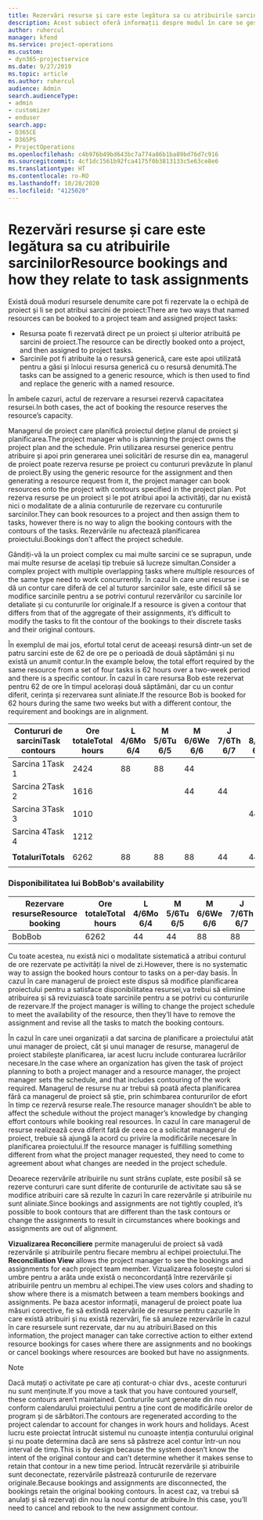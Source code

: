 ```yaml
---
title: Rezervări resurse și care este legătura sa cu atribuirile sarcinilor
description: Acest subiect oferă informații despre modul în care se gestionează resursele denumite, rezervările de resurse și atribuirile de activități și modul în care acestea se asociază între ele.
author: ruhercul
manager: kfend
ms.service: project-operations
ms.custom:
- dyn365-projectservice
ms.date: 9/27/2019
ms.topic: article
ms.author: ruhercul
audience: Admin
search.audienceType:
- admin
- customizer
- enduser
search.app:
- D365CE
- D365PS
- ProjectOperations
ms.openlocfilehash: c4b976b49bd643bc7a774a86b1ba89bd76d7c916
ms.sourcegitcommit: 4cf1dc1561b92fca4175f0b3813133c5e63ce8e6
ms.translationtype: HT
ms.contentlocale: ro-RO
ms.lasthandoff: 10/28/2020
ms.locfileid: "4125020"
---
```

# <a name="resource-bookings-and-how-they-relate-to-task-assignments"></a><span data-ttu-id="7e2f7-103">Rezervări resurse și care este legătura sa cu atribuirile sarcinilor</span><span class="sxs-lookup"><span data-stu-id="7e2f7-103">Resource bookings and how they relate to task assignments</span></span>


<span data-ttu-id="7e2f7-104">Există două moduri resursele denumite care pot fi rezervate la o echipă de proiect și li se pot atribui sarcini de proiect:</span><span class="sxs-lookup"><span data-stu-id="7e2f7-104">There are two ways that named resources can be booked to a project team and assigned project tasks:</span></span>

- <span data-ttu-id="7e2f7-105">Resursa poate fi rezervată direct pe un proiect și ulterior atribuită pe sarcini de proiect.</span><span class="sxs-lookup"><span data-stu-id="7e2f7-105">The resource can be directly booked onto a project, and then assigned to project tasks.</span></span>
- <span data-ttu-id="7e2f7-106">Sarcinile pot fi atribuite la o resursă generică, care este apoi utilizată pentru a găsi și înlocui resursa generică cu o resursă denumită.</span><span class="sxs-lookup"><span data-stu-id="7e2f7-106">The tasks can be assigned to a generic resource, which is then used to find and replace the generic with a named resource.</span></span> 

<span data-ttu-id="7e2f7-107">În ambele cazuri, actul de rezervare a resursei rezervă capacitatea resursei.</span><span class="sxs-lookup"><span data-stu-id="7e2f7-107">In both cases, the act of booking the resource reserves the resource’s capacity.</span></span>

<span data-ttu-id="7e2f7-108">Managerul de proiect care planifică proiectul deține planul de proiect și planificarea.</span><span class="sxs-lookup"><span data-stu-id="7e2f7-108">The project manager who is planning the project owns the project plan and the schedule.</span></span> <span data-ttu-id="7e2f7-109">Prin utilizarea resursei generice pentru atribuire și apoi prin generarea unei solicitări de resurse din ea, managerul de proiect poate rezerva resurse pe proiect cu contururi prevăzute în planul de proiect.</span><span class="sxs-lookup"><span data-stu-id="7e2f7-109">By using the generic resource for the assignment and then generating a resource request from it, the project manager can book resources onto the project with contours specified in the project plan.</span></span> <span data-ttu-id="7e2f7-110">Pot rezerva resurse pe un proiect și le pot atribui apoi la activități, dar nu există nici o modalitate de a alinia contururile de rezervare cu contururile sarcinilor.</span><span class="sxs-lookup"><span data-stu-id="7e2f7-110">They can book resources to a project and then assign them to tasks, however there is no way to align the booking contours with the contours of the tasks.</span></span> <span data-ttu-id="7e2f7-111">Rezervările nu afectează planificarea proiectului.</span><span class="sxs-lookup"><span data-stu-id="7e2f7-111">Bookings don't affect the project schedule.</span></span>

<span data-ttu-id="7e2f7-112">Gândiți-vă la un proiect complex cu mai multe sarcini ce se suprapun, unde mai multe resurse de același tip trebuie să lucreze simultan.</span><span class="sxs-lookup"><span data-stu-id="7e2f7-112">Consider a complex project with multiple overlapping tasks where multiple resources of the same type need to work concurrently.</span></span> <span data-ttu-id="7e2f7-113">În cazul în care unei resurse i se dă un contur care diferă de cel al tuturor sarcinilor sale, este dificil să se modifice sarcinile pentru a se potrivi conturul rezervărilor cu sarcinile lor detaliate și cu contururile lor originale.</span><span class="sxs-lookup"><span data-stu-id="7e2f7-113">If a resource is given a contour that differs from that of the aggregate of their assignments, it’s difficult to modify the tasks to fit the contour of the bookings to their discrete tasks and their original contours.</span></span>

<span data-ttu-id="7e2f7-114">În exemplul de mai jos, efortul total cerut de aceeași resursă dintr-un set de patru sarcini este de 62 de ore pe o perioadă de două săptămâni și nu există un anumit contur.</span><span class="sxs-lookup"><span data-stu-id="7e2f7-114">In the example below, the total effort required by the same resource from a set of four tasks is 62 hours over a two-week period and there is a specific contour.</span></span> <span data-ttu-id="7e2f7-115">În cazul în care resursa Bob este rezervat pentru 62 de ore în timpul acelorași două săptămâni, dar cu un contur diferit, cerința și rezervarea sunt aliniate.</span><span class="sxs-lookup"><span data-stu-id="7e2f7-115">If the resource Bob is booked for 62 hours during the same two weeks but with a different contour, the requirement and bookings are in alignment.</span></span>

| <span data-ttu-id="7e2f7-116">**Contururi de sarcini**</span><span class="sxs-lookup"><span data-stu-id="7e2f7-116">**Task contours**</span></span>    | <span data-ttu-id="7e2f7-117">**Ore totale**</span><span class="sxs-lookup"><span data-stu-id="7e2f7-117">**Total hours**</span></span> | <span data-ttu-id="7e2f7-118">L 4/6</span><span class="sxs-lookup"><span data-stu-id="7e2f7-118">Mo 6/4</span></span> | <span data-ttu-id="7e2f7-119">M 5/6</span><span class="sxs-lookup"><span data-stu-id="7e2f7-119">Tu 6/5</span></span> | <span data-ttu-id="7e2f7-120">M 6/6</span><span class="sxs-lookup"><span data-stu-id="7e2f7-120">We 6/6</span></span> | <span data-ttu-id="7e2f7-121">J 7/6</span><span class="sxs-lookup"><span data-stu-id="7e2f7-121">Th 6/7</span></span> | <span data-ttu-id="7e2f7-122">V 8/6</span><span class="sxs-lookup"><span data-stu-id="7e2f7-122">Fr 6/8</span></span> | <span data-ttu-id="7e2f7-123">S 9/6</span><span class="sxs-lookup"><span data-stu-id="7e2f7-123">Sa 6/9</span></span> | <span data-ttu-id="7e2f7-124">D 10/6</span><span class="sxs-lookup"><span data-stu-id="7e2f7-124">Su 6/10</span></span> | <span data-ttu-id="7e2f7-125">L 11/6</span><span class="sxs-lookup"><span data-stu-id="7e2f7-125">Mo 6/11</span></span> | <span data-ttu-id="7e2f7-126">M 12/6</span><span class="sxs-lookup"><span data-stu-id="7e2f7-126">Tu 6/12</span></span> | <span data-ttu-id="7e2f7-127">M 13/6</span><span class="sxs-lookup"><span data-stu-id="7e2f7-127">We 6/13</span></span> | <span data-ttu-id="7e2f7-128">J 14/6</span><span class="sxs-lookup"><span data-stu-id="7e2f7-128">Th 6/14</span></span> | <span data-ttu-id="7e2f7-129">V 15/6</span><span class="sxs-lookup"><span data-stu-id="7e2f7-129">Fr 6/15</span></span> |
|----------------------|-----------------|--------|--------|--------|--------|--------|--------|---------|---------|---------|---------|---------|---------|
| <span data-ttu-id="7e2f7-130">Sarcina 1</span><span class="sxs-lookup"><span data-stu-id="7e2f7-130">Task 1</span></span>               | <span data-ttu-id="7e2f7-131">24</span><span class="sxs-lookup"><span data-stu-id="7e2f7-131">24</span></span>              | <span data-ttu-id="7e2f7-132">8</span><span class="sxs-lookup"><span data-stu-id="7e2f7-132">8</span></span>      | <span data-ttu-id="7e2f7-133">8</span><span class="sxs-lookup"><span data-stu-id="7e2f7-133">8</span></span>      | <span data-ttu-id="7e2f7-134">4</span><span class="sxs-lookup"><span data-stu-id="7e2f7-134">4</span></span>      |        |        |        |         |         |         | <span data-ttu-id="7e2f7-135">4</span><span class="sxs-lookup"><span data-stu-id="7e2f7-135">4</span></span>       |         |         |
| <span data-ttu-id="7e2f7-136">Sarcina 2</span><span class="sxs-lookup"><span data-stu-id="7e2f7-136">Task 2</span></span>               | <span data-ttu-id="7e2f7-137">16</span><span class="sxs-lookup"><span data-stu-id="7e2f7-137">16</span></span>              |        |        | <span data-ttu-id="7e2f7-138">4</span><span class="sxs-lookup"><span data-stu-id="7e2f7-138">4</span></span>      | <span data-ttu-id="7e2f7-139">4</span><span class="sxs-lookup"><span data-stu-id="7e2f7-139">4</span></span>      |        |        |         | <span data-ttu-id="7e2f7-140">8</span><span class="sxs-lookup"><span data-stu-id="7e2f7-140">8</span></span>       |         |         |         |         |
| <span data-ttu-id="7e2f7-141">Sarcina 3</span><span class="sxs-lookup"><span data-stu-id="7e2f7-141">Task 3</span></span>               | <span data-ttu-id="7e2f7-142">10</span><span class="sxs-lookup"><span data-stu-id="7e2f7-142">10</span></span>              |        |        |        |        | <span data-ttu-id="7e2f7-143">4</span><span class="sxs-lookup"><span data-stu-id="7e2f7-143">4</span></span>      |        |         |         | <span data-ttu-id="7e2f7-144">4</span><span class="sxs-lookup"><span data-stu-id="7e2f7-144">4</span></span>       |         | <span data-ttu-id="7e2f7-145">2</span><span class="sxs-lookup"><span data-stu-id="7e2f7-145">2</span></span>       |         |
| <span data-ttu-id="7e2f7-146">Sarcina 4</span><span class="sxs-lookup"><span data-stu-id="7e2f7-146">Task 4</span></span>               | <span data-ttu-id="7e2f7-147">12</span><span class="sxs-lookup"><span data-stu-id="7e2f7-147">12</span></span>              |        |        |        |        |        |        |         |         |         | <span data-ttu-id="7e2f7-148">4</span><span class="sxs-lookup"><span data-stu-id="7e2f7-148">4</span></span>       |         | <span data-ttu-id="7e2f7-149">8</span><span class="sxs-lookup"><span data-stu-id="7e2f7-149">8</span></span>       |
|                      |                 |        |        |        |        |        |        |         |         |         |         |         |         |
| <span data-ttu-id="7e2f7-150">**Totaluri**</span><span class="sxs-lookup"><span data-stu-id="7e2f7-150">**Totals**</span></span>           | <span data-ttu-id="7e2f7-151">62</span><span class="sxs-lookup"><span data-stu-id="7e2f7-151">62</span></span>              | <span data-ttu-id="7e2f7-152">8</span><span class="sxs-lookup"><span data-stu-id="7e2f7-152">8</span></span>      | <span data-ttu-id="7e2f7-153">8</span><span class="sxs-lookup"><span data-stu-id="7e2f7-153">8</span></span>      | <span data-ttu-id="7e2f7-154">8</span><span class="sxs-lookup"><span data-stu-id="7e2f7-154">8</span></span>      | <span data-ttu-id="7e2f7-155">4</span><span class="sxs-lookup"><span data-stu-id="7e2f7-155">4</span></span>      | <span data-ttu-id="7e2f7-156">4</span><span class="sxs-lookup"><span data-stu-id="7e2f7-156">4</span></span>      |        |         | <span data-ttu-id="7e2f7-157">8</span><span class="sxs-lookup"><span data-stu-id="7e2f7-157">8</span></span>       | <span data-ttu-id="7e2f7-158">4</span><span class="sxs-lookup"><span data-stu-id="7e2f7-158">4</span></span>       | <span data-ttu-id="7e2f7-159">8</span><span class="sxs-lookup"><span data-stu-id="7e2f7-159">8</span></span>       | <span data-ttu-id="7e2f7-160">2</span><span class="sxs-lookup"><span data-stu-id="7e2f7-160">2</span></span>       | <span data-ttu-id="7e2f7-161">8</span><span class="sxs-lookup"><span data-stu-id="7e2f7-161">8</span></span>       |
|                      |                 |        |        |        |        |        |        |         |         |         |         |

### <a name="bobs-availability"></a><span data-ttu-id="7e2f7-162">Disponibilitatea lui Bob</span><span class="sxs-lookup"><span data-stu-id="7e2f7-162">Bob's availability</span></span>
| <span data-ttu-id="7e2f7-163">**Rezervare resurse**</span><span class="sxs-lookup"><span data-stu-id="7e2f7-163">**Resource   booking**</span></span> | <span data-ttu-id="7e2f7-164">**Ore totale**</span><span class="sxs-lookup"><span data-stu-id="7e2f7-164">**Total hours**</span></span> | <span data-ttu-id="7e2f7-165">L 4/6</span><span class="sxs-lookup"><span data-stu-id="7e2f7-165">Mo 6/4</span></span> | <span data-ttu-id="7e2f7-166">M 5/6</span><span class="sxs-lookup"><span data-stu-id="7e2f7-166">Tu 6/5</span></span> | <span data-ttu-id="7e2f7-167">M 6/6</span><span class="sxs-lookup"><span data-stu-id="7e2f7-167">We 6/6</span></span> | <span data-ttu-id="7e2f7-168">J 7/6</span><span class="sxs-lookup"><span data-stu-id="7e2f7-168">Th 6/7</span></span> | <span data-ttu-id="7e2f7-169">V 8/6</span><span class="sxs-lookup"><span data-stu-id="7e2f7-169">Fr 6/8</span></span> | <span data-ttu-id="7e2f7-170">S 9/6</span><span class="sxs-lookup"><span data-stu-id="7e2f7-170">Sa 6/9</span></span> | <span data-ttu-id="7e2f7-171">D 10/6</span><span class="sxs-lookup"><span data-stu-id="7e2f7-171">Su 6/10</span></span> | <span data-ttu-id="7e2f7-172">L 11/6</span><span class="sxs-lookup"><span data-stu-id="7e2f7-172">Mo 6/11</span></span> | <span data-ttu-id="7e2f7-173">M 12/6</span><span class="sxs-lookup"><span data-stu-id="7e2f7-173">Tu 6/12</span></span> | <span data-ttu-id="7e2f7-174">M 13/6</span><span class="sxs-lookup"><span data-stu-id="7e2f7-174">We 6/13</span></span> | <span data-ttu-id="7e2f7-175">J 14/6</span><span class="sxs-lookup"><span data-stu-id="7e2f7-175">Th 6/14</span></span> | <span data-ttu-id="7e2f7-176">V 15/6</span><span class="sxs-lookup"><span data-stu-id="7e2f7-176">Fr 6/15</span></span> |
|------------------------|-----------------|--------|--------|--------|--------|--------|--------|---------|---------|---------|---------|---------|---------|
| <span data-ttu-id="7e2f7-177">Bob</span><span class="sxs-lookup"><span data-stu-id="7e2f7-177">Bob</span></span>                    | <span data-ttu-id="7e2f7-178">62</span><span class="sxs-lookup"><span data-stu-id="7e2f7-178">62</span></span>              | <span data-ttu-id="7e2f7-179">4</span><span class="sxs-lookup"><span data-stu-id="7e2f7-179">4</span></span>      | <span data-ttu-id="7e2f7-180">4</span><span class="sxs-lookup"><span data-stu-id="7e2f7-180">4</span></span>      | <span data-ttu-id="7e2f7-181">8</span><span class="sxs-lookup"><span data-stu-id="7e2f7-181">8</span></span>      | <span data-ttu-id="7e2f7-182">8</span><span class="sxs-lookup"><span data-stu-id="7e2f7-182">8</span></span>      | <span data-ttu-id="7e2f7-183">8</span><span class="sxs-lookup"><span data-stu-id="7e2f7-183">8</span></span>      |        |         | <span data-ttu-id="7e2f7-184">4</span><span class="sxs-lookup"><span data-stu-id="7e2f7-184">4</span></span>       | <span data-ttu-id="7e2f7-185">4</span><span class="sxs-lookup"><span data-stu-id="7e2f7-185">4</span></span>       | <span data-ttu-id="7e2f7-186">8</span><span class="sxs-lookup"><span data-stu-id="7e2f7-186">8</span></span>       | <span data-ttu-id="7e2f7-187">8</span><span class="sxs-lookup"><span data-stu-id="7e2f7-187">8</span></span>       | <span data-ttu-id="7e2f7-188">6</span><span class="sxs-lookup"><span data-stu-id="7e2f7-188">6</span></span>       |

<span data-ttu-id="7e2f7-189">Cu toate acestea, nu există nici o modalitate sistematică a atribui conturul de ore rezervate pe activități la nivel de zi.</span><span class="sxs-lookup"><span data-stu-id="7e2f7-189">However, there is no systematic way to assign the booked hours contour to tasks on a per-day basis.</span></span> <span data-ttu-id="7e2f7-190">În cazul în care managerul de proiect este dispus să modifice planificarea proiectului pentru a satisface disponibilitatea resursei,va trebui să elimine atribuirea și să revizuiască toate sarcinile pentru a se potrivi cu contururile de rezervare.</span><span class="sxs-lookup"><span data-stu-id="7e2f7-190">If the project manager is willing to change the project schedule to meet the availability of the resource, then they’ll have to remove the assignment and revise all the tasks to match the booking contours.</span></span>

<span data-ttu-id="7e2f7-191">În cazul în care unei organizații a dat sarcina de planificare a proiectului atât unui manager de proiect, cât și unui manager de resurse, managerul de proiect stabilește planificarea, iar acest lucru include conturarea lucrărilor necesare.</span><span class="sxs-lookup"><span data-stu-id="7e2f7-191">In the case where an organization has given the task of project planning to both a project manager and a resource manager, the project manager sets the schedule, and that includes contouring of the work required.</span></span> <span data-ttu-id="7e2f7-192">Managerul de resurse nu ar trebui să poată afecta planificarea fără ca managerul de proiect să știe, prin schimbarea contururilor de efort în timp ce rezervă resurse reale.</span><span class="sxs-lookup"><span data-stu-id="7e2f7-192">The resource manager shouldn’t be able to affect the schedule without the project manager’s knowledge by changing effort contours while booking real resources.</span></span> <span data-ttu-id="7e2f7-193">În cazul în care managerul de resurse realizează ceva diferit față de ceea ce a solicitat managerul de proiect, trebuie să ajungă la acord cu privire la modificările necesare în planificarea proiectului.</span><span class="sxs-lookup"><span data-stu-id="7e2f7-193">If the resource manager is fulfilling something different from what the project manager requested, they need to come to agreement about what changes are needed in the project schedule.</span></span>

<span data-ttu-id="7e2f7-194">Deoarece rezervările atribuirile nu sunt strâns cuplate, este posibil să se rezerve contururi care sunt diferite de contururile de activitate sau să se modifice atribuiri care să rezulte în cazuri în care rezervările și atribuirile nu sunt aliniate.</span><span class="sxs-lookup"><span data-stu-id="7e2f7-194">Since bookings and assignments are not tightly coupled, it’s possible to book contours that are different than the task contours or change the assignments to result in circumstances where bookings and assignments are out of alignment.</span></span>

<span data-ttu-id="7e2f7-195">**Vizualizarea Reconciliere** permite managerului de proiect să vadă rezervările și atribuirile pentru fiecare membru al echipei proiectului.</span><span class="sxs-lookup"><span data-stu-id="7e2f7-195">The **Reconciliation View** allows the project manager to see the bookings and assignments for each project team member.</span></span> <span data-ttu-id="7e2f7-196">Vizualizarea folosește culori si umbre pentru a arăta unde există o neconcordanță între rezervările și atribuirile pentru un membru al echipei.</span><span class="sxs-lookup"><span data-stu-id="7e2f7-196">The view uses colors and shading to show where there is a mismatch between a team members bookings and assignments.</span></span> <span data-ttu-id="7e2f7-197">Pe baza acestor informații, managerul de proiect poate lua măsuri corective, fie să extindă rezervările de resurse pentru cazurile în care există atribuiri și nu există rezervări, fie să anuleze rezervările în cazul în care resursele sunt rezervate, dar nu au atribuiri.</span><span class="sxs-lookup"><span data-stu-id="7e2f7-197">Based on this information, the project manager can take corrective action to either extend resource bookings for cases where there are assignments and no bookings or cancel bookings where resources are booked but have no assignments.</span></span>

> [!NOTE]
> <span data-ttu-id="7e2f7-198">Dacă mutați o activitate pe care ați conturat-o chiar dvs., aceste contururi nu sunt menținute.</span><span class="sxs-lookup"><span data-stu-id="7e2f7-198">If you move a task that you have contoured yourself, these contours aren’t maintained.</span></span> <span data-ttu-id="7e2f7-199">Contururile sunt generate din nou conform calendarului proiectului pentru a ține cont de modificările orelor de program și de sărbători.</span><span class="sxs-lookup"><span data-stu-id="7e2f7-199">The contours are regenerated according to the project calendar to account for changes in work hours and holidays.</span></span> <span data-ttu-id="7e2f7-200">Acest lucru este proiectat întrucât sistemul nu cunoaște intenția conturului original și nu poate determina dacă are sens să păstreze acel contur într-un nou interval de timp.</span><span class="sxs-lookup"><span data-stu-id="7e2f7-200">This is by design because the system doesn’t know the intent of the original contour and can’t determine whether it makes sense to retain that contour in a new time period.</span></span> <span data-ttu-id="7e2f7-201">Întrucât rezervările și atribuirile sunt deconectate, rezervările păstrează contururile de rezervare originale.</span><span class="sxs-lookup"><span data-stu-id="7e2f7-201">Because bookings and assignments are disconnected, the bookings retain the original booking contours.</span></span> <span data-ttu-id="7e2f7-202">În acest caz, va trebui să anulați și să rezervați din nou la noul contur de atribuire.</span><span class="sxs-lookup"><span data-stu-id="7e2f7-202">In this case, you’ll need to cancel and rebook to the new assignment contour.</span></span>

